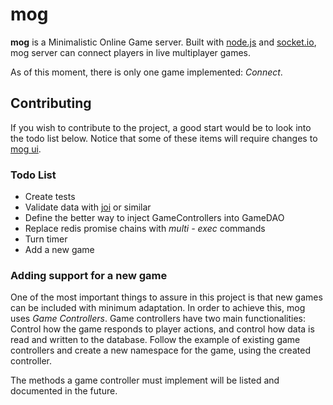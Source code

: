 # mog

**mog** is a Minimalistic Online Game server. Built with [node.js](https://nodejs.org) and [socket.io](https://socket.io/), mog server can connect players in live multiplayer games.

As of this moment, there is only one game implemented: _Connect_.

## Contributing

If you wish to contribute to the project, a good start would be to look into the todo list below. Notice that some of these items will require changes to [mog ui](https://github.com/lucas-FP/mog-ui).

### Todo List

- Create tests
- Validate data with [joi](https://github.com/hapijs/joi) or similar
- Define the better way to inject GameControllers into GameDAO
- Replace redis promise chains with _multi - exec_ commands
- Turn timer
- Add a new game

### Adding support for a new game

One of the most important things to assure in this project is that new games can be included with minimum adaptation. In order to achieve this, mog uses _Game Controllers_. Game controllers have two main functionalities: Control how the game responds to player actions, and control how data is read and written to the database. Follow the example of existing game controllers and create a new namespace for the game, using the created controller.

The methods a game controller must implement will be listed and documented in the future.
